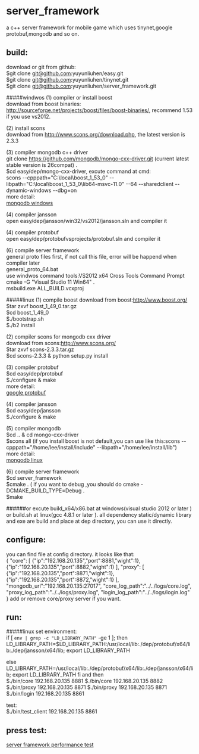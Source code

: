 server_framework
================

a c++ server framework for mobile game which uses tinynet,google protobuf,mongodb and so on. 



build:
---
download or git from github:<br>
$git clone git@github.com:yuyunliuhen/easy.git<br>
$git clone git@github.com:yuyunliuhen/tinynet.git<br>
$git clone git@github.com:yuyunliuhen/server_framework.git<br>

#####windwos
(1) compiler or install boost<br>
download from boost binaries: http://sourceforge.net/projects/boost/files/boost-binaries/, recommend 1.53 if you use vs2012.

(2) install scons<br>
download from http://www.scons.org/download.php, the latest version is 2.3.3<br>

(3) compiler mongodb c++ driver<br>
git clone https://github.com/mongodb/mongo-cxx-driver.git (current latest stable version is 26compat) .<br>
$cd easy/dep/mongo-cxx-driver, excute command at cmd:<br>
scons --cpppath="C:\local\boost_1_53_0" --libpath="C:\local\boost_1_53_0\lib64-msvc-11.0" --64 --sharedclient --dynamic-windows --dbg=on<br>
more detail:<br>
[mongodb windows ](http://blog.chinaunix.net/uid-8625039-id-4446874.html)<br>

(4) compiler jansson<br>
open easy/dep/jansson/win32/vs2012/jansson.sln and compiler it <br>

(4) compiler protobuf<br>
open easy/dep/protobufvsprojects/protobuf.sln and compiler it <br>

(6) compile server framework<br>
general proto files first, if not call this file, error will be happend when compiler later<br>
general_proto_64.bat<br>
use windwos command tools:VS2012 x64 Cross Tools Command Prompt <br>
cmake -G "Visual Studio 11 Win64" . <br>
msbuild.exe ALL_BUILD.vcxproj

#####linux
(1) compile boost
download from boost:http://www.boost.org/<br>
$tar zxvf boost_1_49_0.tar.gz<br>
$cd boost_1_49_0<br>
$./bootstrap.sh<br>
$./b2 install<br>

(2) compiler scons for mongodb cxx driver<br>
download from scons:http://www.scons.org/<br>
$tar zxvf scons-2.3.3.tar.gz<br>
$cd scons-2.3.3 & python setup.py install <br>

(3) compiler protobuf<br>
$cd easy/dep/protobuf<br>
$./configure & make<br>
more detail:<br>
[google protobuf](http://blog.chinaunix.net/uid-8625039-id-4430741.html)<br>

(4)	compiler jansson<br>
$cd easy/dep/jansson<br>
$./configure & make<br>

(5)	compiler mongodb<br>
$cd .. & cd mongo-cxx-driver<br>
$scons all (if you install boost is not default,you can use like this:scons --cpppath="/home/lee/install/include" --libpath="/home/lee/install/lib")<br>
more detail:<br>
[mongodb linux ](http://blog.chinaunix.net/uid-8625039-id-4444101.html) <br>

(6) compile server framework<br>
$cd server_framework <br>
$cmake . ( if you want to debug ,you should do cmake -DCMAKE_BUILD_TYPE=Debug .<br>
$make<br>

######or
excute build_x64/x86.bat at windows(visual studio 2012 or later ) or build.sh at linux(gcc 4.8.1 or later ). all dependency static/dynamic library and exe are build and place at dep directory, you can use it directly.

configure:
---
you can find file at config directory. it looks like that:<br>
{
	"core":
	[
		{"ip":"192.168.20.135","port":8881,"wight":1},
		{"ip":"192.168.20.135","port":8882,"wight":1}
	],
	"proxy":
	[
		{"ip":"192.168.20.135","port":8871,"wight":1},
		{"ip":"192.168.20.135","port":8872,"wight":1}
	],
	"mongodb_url":"192.168.20.135:27017",
	"core_log_path":"../../logs/core.log",
	"proxy_log_path":"../../logs/proxy.log",
	"login_log_path":"../../logs/login.log"
}
add or remove core/proxy server if you want.<br>

run:
---
#####linux
set environment:<br>
if [ `env | grep -c "LD_LIBRARY_PATH"` -ge 1 ];
 then
     LD_LIBRARY_PATH=$LD_LIBRARY_PATH:/usr/local/lib:./dep/protobuf/x64/lib:./dep/jansson/x64/lib; export LD_LIBRARY_PATH

 else
     LD_LIBRARY_PATH=/usr/local/lib:./dep/protobuf/x64/lib:./dep/jansson/x64/lib; export LD_LIBRARY_PATH
 fi
 and then <br>
 $./bin/core 192.168.20.135 8881
 $./bin/core 192.168.20.135 8882
 $./bin/proxy 192.168.20.135 8871
 $./bin/proxy 192.168.20.135 8871
 $./bin/login 192.168.20.135 8861
 
 test:<br>
 $./bin/test_client 192.168.20.135 8861
 
press test:
---
[server framework performance test](http://blog.chinaunix.net/uid-8625039-id-4911018.html)<br>



